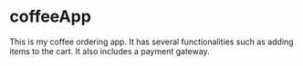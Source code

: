 # coffeeApp
This is my coffee ordering app. It has several functionalities such as adding items to the cart. It also includes a payment gateway.
